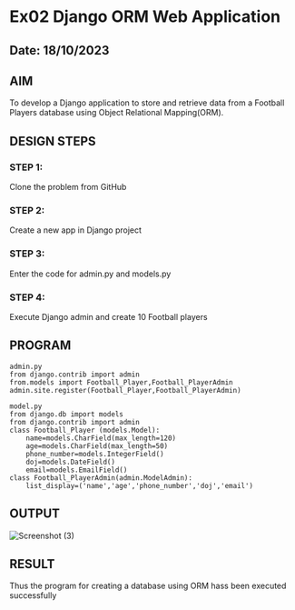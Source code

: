 # Ex02 Django ORM Web Application
## Date: 18/10/2023

## AIM
To develop a Django application to store and retrieve data from a Football Players database using Object Relational Mapping(ORM).

## DESIGN STEPS

### STEP 1:
Clone the problem from GitHub

### STEP 2:
Create a new app in Django project

### STEP 3:
Enter the code for admin.py and models.py

### STEP 4:
Execute Django admin and create 10 Football players

## PROGRAM
```
admin.py
from django.contrib import admin
from.models import Football_Player,Football_PlayerAdmin
admin.site.register(Football_Player,Football_PlayerAdmin)

model.py
from django.db import models
from django.contrib import admin
class Football_Player (models.Model):
    name=models.CharField(max_length=120)
    age=models.CharField(max_length=50)
    phone_number=models.IntegerField()
    doj=models.DateField()
    email=models.EmailField()
class Football_PlayerAdmin(admin.ModelAdmin):
    list_display=('name','age','phone_number','doj','email')
```
## OUTPUT
![Screenshot (3)](https://github.com/user-attachments/assets/702beecf-8391-4153-a3cc-1e8828e21182)

## RESULT
Thus the program for creating a database using ORM hass been executed successfully
